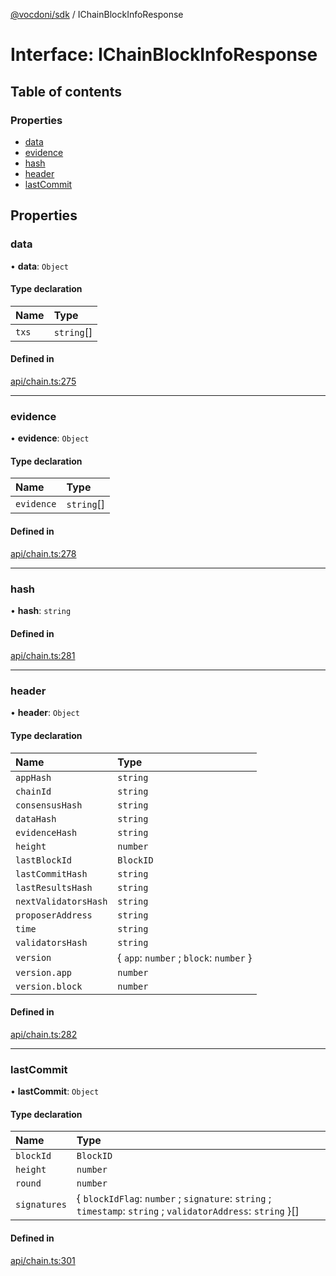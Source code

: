 [@vocdoni/sdk](/sdk) / IChainBlockInfoResponse

# Interface: IChainBlockInfoResponse

## Table of contents

### Properties

- [data](IChainBlockInfoResponse#data)
- [evidence](IChainBlockInfoResponse#evidence)
- [hash](IChainBlockInfoResponse#hash)
- [header](IChainBlockInfoResponse#header)
- [lastCommit](IChainBlockInfoResponse#lastcommit)

## Properties

### data

• **data**: `Object`

#### Type declaration

| Name | Type |
| :------ | :------ |
| `txs` | `string`[] |

#### Defined in

[api/chain.ts:275](https://github.com/vocdoni/vocdoni-sdk/blob/2ec9544f0d792289a6e591f4f269c47a23ca40a1/src/api/chain.ts#L275)

___

### evidence

• **evidence**: `Object`

#### Type declaration

| Name | Type |
| :------ | :------ |
| `evidence` | `string`[] |

#### Defined in

[api/chain.ts:278](https://github.com/vocdoni/vocdoni-sdk/blob/2ec9544f0d792289a6e591f4f269c47a23ca40a1/src/api/chain.ts#L278)

___

### hash

• **hash**: `string`

#### Defined in

[api/chain.ts:281](https://github.com/vocdoni/vocdoni-sdk/blob/2ec9544f0d792289a6e591f4f269c47a23ca40a1/src/api/chain.ts#L281)

___

### header

• **header**: `Object`

#### Type declaration

| Name | Type |
| :------ | :------ |
| `appHash` | `string` |
| `chainId` | `string` |
| `consensusHash` | `string` |
| `dataHash` | `string` |
| `evidenceHash` | `string` |
| `height` | `number` |
| `lastBlockId` | `BlockID` |
| `lastCommitHash` | `string` |
| `lastResultsHash` | `string` |
| `nextValidatorsHash` | `string` |
| `proposerAddress` | `string` |
| `time` | `string` |
| `validatorsHash` | `string` |
| `version` | \{ `app`: `number` ; `block`: `number`  } |
| `version.app` | `number` |
| `version.block` | `number` |

#### Defined in

[api/chain.ts:282](https://github.com/vocdoni/vocdoni-sdk/blob/2ec9544f0d792289a6e591f4f269c47a23ca40a1/src/api/chain.ts#L282)

___

### lastCommit

• **lastCommit**: `Object`

#### Type declaration

| Name | Type |
| :------ | :------ |
| `blockId` | `BlockID` |
| `height` | `number` |
| `round` | `number` |
| `signatures` | \{ `blockIdFlag`: `number` ; `signature`: `string` ; `timestamp`: `string` ; `validatorAddress`: `string`  }[] |

#### Defined in

[api/chain.ts:301](https://github.com/vocdoni/vocdoni-sdk/blob/2ec9544f0d792289a6e591f4f269c47a23ca40a1/src/api/chain.ts#L301)
